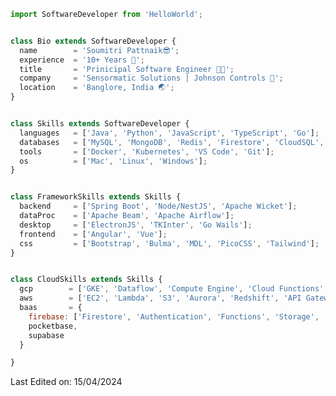 <!-- <p align="center">
  <img src="https://github.com/thompsonemerson/thompsonemerson/raw/master/cover-thompson.png" />
</p>
 -->
 
```js
import SoftwareDeveloper from 'HelloWorld';


class Bio extends SoftwareDeveloper {
  name        = 'Soumitri Pattnaik😎';
  experience  = '10+ Years 💪';
  title       = 'Prinicipal Software Engineer 👨‍💻';
  company     = 'Sensormatic Solutions | Johnson Controls 🏢';
  location    = 'Banglore, India 🌏';
}


class Skills extends SoftwareDeveloper {
  languages   = ['Java', 'Python', 'JavaScript', 'TypeScript', 'Go'];
  databases   = ['MySQL', 'MongoDB', 'Redis', 'Firestore', 'CloudSQL', 'Cloud Spanner', 'BigQuery', 'Cloud Memorystore'];
  tools       = ['Docker', 'Kubernetes', 'VS Code', 'Git'];
  os          = ['Mac', 'Linux', 'Windows'];
}


class FrameworkSkills extends Skills {
  backend     = ['Spring Boot', 'Node/NestJS', 'Apache Wicket'];
  dataProc    = ['Apache Beam', 'Apache Airflow'];
  desktop     = ['ElectronJS', 'TKInter', 'Go Wails'];
  frontend    = ['Angular', 'Vue'];
  css         = ['Bootstrap', 'Bulma', 'MDL', 'PicoCSS', 'Tailwind'];
}


class CloudSkills extends Skills {
  gcp        = ['GKE', 'Dataflow', 'Compute Engine', 'Cloud Functions', 'Cloud Run', 'Pub/Sub', 'Composer', 'Cloud Storage', 'CloudSQL', 'Spanner', 'Memorystore', 'BigQuery', 'Container Registry', 'Artifact Registry'];
  aws        = ['EC2', 'Lambda', 'S3', 'Aurora', 'Redshift', 'API Gateway'];
  baas       = {
    firebase: ['Firestore', 'Authentication', 'Functions', 'Storage', 'Hosting'],
    pocketbase,
    supabase
  }

}

```

Last Edited on: 15/04/2024

<!---
pattnaik-soumitri/pattnaik-soumitri is a ✨ special ✨ repository because its `README.md` (this file) appears on your GitHub profile.
You can click the Preview link to take a look at your changes.
--->
